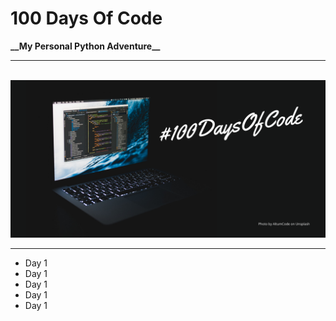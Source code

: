 <!DOCTYPE html>
<html>

<body>
<p>

<h1> 100 Days Of Code</h1>
<strong>  __My Personal Python  Adventure__ </strong>
<hr>
</p>
<br>
<img src="https://github.com/anjithmathew/100-days-of-code-python/blob/main/*images/%23100DaysOfCode%20-%20Dark%20design.png" alt="100 Days of Code" /> </img>
<hr>
<ul>
<li>Day 1</li>
<li>Day 1</li>
<li>Day 1</li>
<li>Day 1</li>
<li>Day 1</li>
</ul>

</body>

</html>
